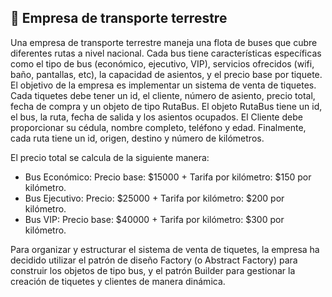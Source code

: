 ## 🚌 Empresa de transporte terrestre

Una empresa de transporte terrestre maneja una flota de buses que cubre diferentes rutas a nivel nacional. Cada bus tiene características específicas como el tipo de bus (económico, ejecutivo, VIP), servicios ofrecidos (wifi, baño, pantallas, etc), la capacidad de asientos, y el precio base por tiquete. El objetivo de la empresa es implementar un sistema de venta de tiquetes. Cada tiquetes debe tener un id, el cliente, número de asiento, precio total, fecha de compra y un objeto de tipo RutaBus. El objeto RutaBus tiene un id, el bus, la ruta, fecha de salida y los asientos ocupados. El Cliente debe proporcionar su cédula, nombre completo, teléfono y edad. Finalmente, cada ruta tiene un id, origen, destino y número de kilómetros.

El precio total se calcula de la siguiente manera:

- Bus Económico: Precio base: \$15000 + Tarifa por kilómetro: \$150 por kilómetro.
- Bus Ejecutivo: Precio: \$25000 + Tarifa por kilómetro: \$200 por kilómetro.
- Bus VIP: Precio base: \$40000 + Tarifa por kilómetro: \$300 por kilómetro.

Para organizar y estructurar el sistema de venta de tiquetes, la empresa ha decidido utilizar el patrón de diseño Factory (o Abstract Factory) para construir los objetos de tipo bus, y el patrón Builder para gestionar la creación de tiquetes y clientes de manera dinámica.
